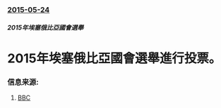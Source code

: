 ### [2015-05-24](/news/2015/05/24/index.md)

##### 2015年埃塞俄比亞國會選舉
# 2015年埃塞俄比亞國會選舉進行投票。 




### 信息来源:

1. [BBC](http://www.bbc.com/news/world-africa-32863508)
